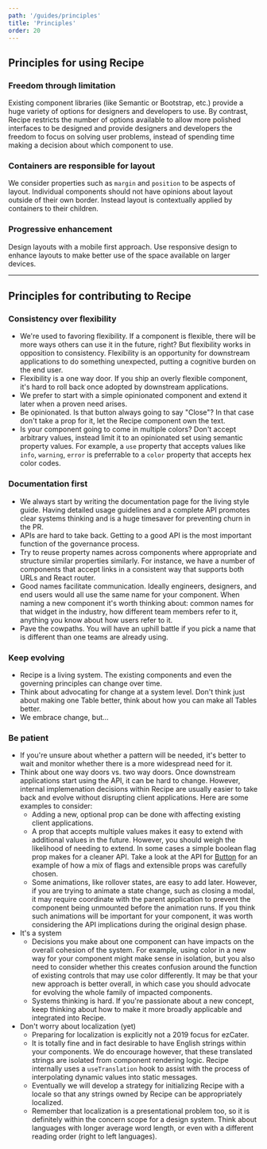 ```yaml
---
path: '/guides/principles'
title: 'Principles'
order: 20
---
```


## Principles for using Recipe

### Freedom through limitation

Existing component libraries (like Semantic or Bootstrap, etc.) provide a huge variety of options for designers and developers to use. By contrast, Recipe restricts the number of options available to allow more polished interfaces to be designed and provide designers and developers the freedom to focus on solving user problems, instead of spending time making a decision about which component to use.

### Containers are responsible for layout

We consider properties such as `margin` and `position` to be aspects of layout. Individual components should not have opinions about layout outside of their own border. Instead layout is contextually applied by containers to their children.

### Progressive enhancement

Design layouts with a mobile first approach. Use responsive design to enhance layouts to make better use of the space available on larger devices.

---

## Principles for contributing to Recipe

### Consistency over flexibility

- We're used to favoring flexibility. If a component is flexible, there will be more ways others can use it in the future, right? But flexibility works in opposition to consistency. Flexibility is an opportunity for downstream applications to do something unexpected, putting a cognitive burden on the end user.
- Flexibility is a one way door. If you ship an overly flexible component, it's hard to roll back once adopted by downstream applications.
- We prefer to start with a simple opinionated component and extend it later when a proven need arises.
- Be opinionated. Is that button always going to say "Close"? In that case don't take a prop for it, let the Recipe component own the text.
- Is your component going to come in multiple colors? Don't accept arbitrary values, instead limit it to an opinionated set using semantic property values. For example, a `use` property that accepts values like `info`, `warning`, `error` is preferrable to a `color` property that accepts hex color codes.

### Documentation first

- We always start by writing the documentation page for the living style guide. Having detailed usage guidelines and a complete API promotes clear systems thinking and is a huge timesaver for preventing churn in the PR.
- APIs are hard to take back. Getting to a good API is the most important function of the governance process.
- Try to reuse property names across components where appropriate and structure similar properties similarly. For instance, we have a number of components that accept links in a consistent way that supports both URLs and React router.
- Good names facilitate communication. Ideally engineers, designers, and end users would all use the same name for your component. When naming a new component it's worth thinking about: common names for that widget in the industry, how different team members refer to it, anything you know about how users refer to it.
- Pave the cowpaths. You will have an uphill battle if you pick a name that is different than one teams are already using.

### Keep evolving

- Recipe is a living system. The existing components and even the governing principles can change over time.
- Think about advocating for change at a system level. Don't think just about making one Table better, think about how you can make all Tables better.
- We embrace change, but...

### Be patient

- If you're unsure about whether a pattern will be needed, it's better to wait and monitor whether there is a more widespread need for it.
- Think about one way doors vs. two way doors. Once downstream applications start using the API, it can be hard to change. However, internal implemenation decisions within Recipe are usually easier to take back and evolve without disrupting client applications. Here are some examples to consider:
  - Adding a new, optional prop can be done with affecting existing client applications.
  - A prop that accepts multiple values makes it easy to extend with additional values in the future. However, you should weigh the likelihood of needing to extend. In some cases a simple boolean flag prop makes for a cleaner API. Take a look at the API for [Button](/components/ez-button) for an example of how a mix of flags and extensible props was carefully chosen.
  - Some animations, like rollover states, are easy to add later. However, if you are trying to animate a state change, such as closing a modal, it may require coordinate with the parent application to prevent the component being unmounted before the animation runs. If you think such animations will be important for your component, it was worth considering the API implications during the original design phase.
- It's a system
  - Decisions you make about one component can have impacts on the overall cohesion of the system. For example, using color in a new way for your component might make sense in isolation, but you also need to consider whether this creates confusion around the function of existing controls that may use color differently. It may be that your new approach is better overall, in which case you should advocate for evolving the whole family of impacted components.
  - Systems thinking is hard. If you're passionate about a new concept, keep thinking about how to make it more broadly applicable and integrated into Recipe.
- Don't worry about localization (yet)
  - Preparing for localization is explicitly not a 2019 focus for ezCater.
  - It is totally fine and in fact desirable to have English strings within your components. We do encourage however, that these translated strings are isolated from component rendering logic. Recipe internally uses a `useTranslation` hook to assist with the process of interpolating dynamic values into static messages.
  - Eventually we will develop a strategy for initializing Recipe with a locale so that any strings owned by Recipe can be appropriately localized.
  - Remember that localization is a presentational problem too, so it is definitely within the concern scope for a design system. Think about languages with longer average word length, or even with a different reading order (right to left languages).
